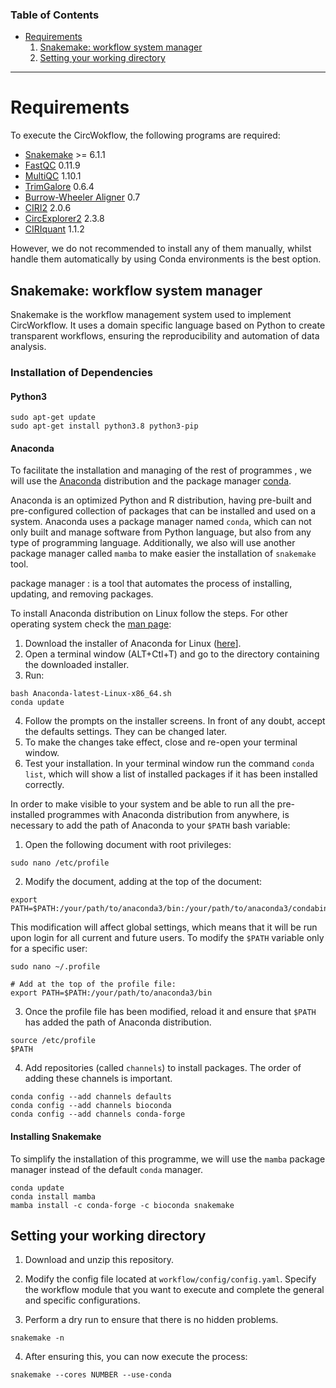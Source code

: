 

### Table of Contents
* [Requirements](#requirements)
  1. [Snakemake: workflow system manager](#snakemake-workflow-system-manager)
  2. [Setting your working directory](#setting-your-working-directory)

***
# Requirements
To execute the CircWokflow, the following programs are required:

* [Snakemake](https://snakemake.readthedocs.io/en/stable/index.html) >= 6.1.1
* [FastQC](https://www.bioinformatics.babraham.ac.uk/projects/fastqc/) 0.11.9
* [MultiQC](https://multiqc.info/) 1.10.1
* [TrimGalore](https://github.com/FelixKrueger/TrimGalore) 0.6.4
* [Burrow-Wheeler Aligner](https://github.com/lh3/bwa) 0.7
* [CIRI2](https://sourceforge.net/projects/ciri/files/CIRI2/) 2.0.6
* [CircExplorer2](https://github.com/YangLab/CIRCexplorer2) 2.3.8
* [CIRIquant](https://github.com/bioinfo-biols/CIRIquant) 1.1.2

However, we do not recommended to install any of them manually, whilst handle them automatically by using Conda environments is the best option.

## Snakemake: workflow system manager
Snakemake is the workflow management system used to implement CircWorkflow. It uses a domain specific language based on Python to create transparent workflows, ensuring the reproducibility and automation of data analysis.

### Installation of Dependencies
#### Python3
```{bash}
sudo apt-get update
sudo apt-get install python3.8 python3-pip
```
#### Anaconda
To facilitate the installation and managing of the rest of programmes , we will use the [Anaconda](https://www.anaconda.com/) distribution and the package manager [conda](https://conda.io/projects/conda/en/latest/index.html).

Anaconda is an optimized Python and R distribution, having pre-built and pre-configured collection of packages that can be installed and used on a system. Anaconda uses a package manager named `conda`, which can not only built and manage software from Python language, but also from any type of programming language. Additionally, we also will use another package manager called `mamba` to make easier the installation of `snakemake` tool.

package manager
: is a tool that automates the process of installing, updating, and removing packages.

To install Anaconda distribution on Linux follow the steps. For other operating system check the [man page](https://conda.io/projects/conda/en/latest/user-guide/install/linux.html):
1. Download the installer of Anaconda for Linux ([here](https://www.anaconda.com/products/individual)].
2. Open a terminal window (ALT+Ctl+T) and go to the directory containing the downloaded installer.
3. Run:
```{bash}
bash Anaconda-latest-Linux-x86_64.sh
conda update
```
4. Follow the prompts on the installer screens. In front of any doubt, accept the defaults settings. They can be changed later.
5. To make the changes take effect, close and re-open your terminal window.
6. Test your installation. In your terminal window run the command `conda list`, which will show a list of installed packages if it has been installed correctly.

In order to make visible to your system and be able to run all the pre-installed programmes with Anaconda distribution from anywhere, is necessary to add the path of Anaconda to your `$PATH` bash variable:

1. Open the following document with root privileges:
```{bash}
sudo nano /etc/profile
```
2. Modify the document, adding at the top of the document:
```{bash}
export PATH=$PATH:/your/path/to/anaconda3/bin:/your/path/to/anaconda3/condabin
```
This modification will affect global settings, which means that it will be run upon login for all current and future users. To modify the `$PATH` variable only for a specific user:
```{bash}
sudo nano ~/.profile

# Add at the top of the profile file:
export PATH=$PATH:/your/path/to/anaconda3/bin
```
3. Once the profile file has been modified, reload it and ensure that `$PATH` has added the path of Anaconda distribution.
```{bash}
source /etc/profile
$PATH
```
4. Add repositories (called `channels`) to install packages. The order of adding these channels is important.
```{bash}
conda config --add channels defaults
conda config --add channels bioconda
conda config --add channels conda-forge
```

#### Installing Snakemake
To simplify the installation of this programme, we will use the `mamba` package manager instead of the default `conda` manager.

```{bash}
conda update
conda install mamba
mamba install -c conda-forge -c bioconda snakemake
```

## Setting your working directory

1. Download and unzip this repository.
2. Modify the config file located at `workflow/config/config.yaml`. Specify the workflow module that you want to execute and complete the general and specific configurations.

3. Perform a dry run to ensure that there is no hidden problems.
```
snakemake -n
```

4. After ensuring this, you can now execute the process:
```
snakemake --cores NUMBER --use-conda
```
